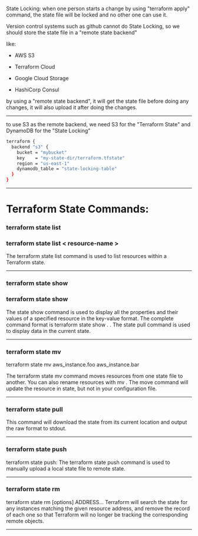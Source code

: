



State Locking: when one person starts a change by using "terraform apply" command, the state file will be locked and no other one can use it.



Version control systems such as github cannot do State Locking, so we should store the state file in a "remote state backend"


like:

- AWS S3

- Terraform Cloud

- Google Cloud Storage

- HashiCorp Consul


by using a "remote state backend", it will get the state file before doing any changes, it will also upload it after doing the changes.


__________________________________________________________________________________________



to use S3 as the remote backend, we need S3 for the "Terraform State" and DynamoDB for the "State Locking"


```bash
terraform {
  backend "s3" {
    bucket = "mybucket"
    key    = "my-state-dir/terraform.tfstate"
    region = "us-east-1"
    dynamodb_table = "state-locking-table"
  }
}
```




__________________________________________________________________________________________

# Terraform State Commands:



### terraform state list

### terraform state list < resource-name >

The terraform state list command is used to list resources within a Terraform state.




__________________________________________________________________________________________


### terraform state show

### terraform state show <resource-name> 




The state show command is used to display all the properties and their values of a specified resource in the key-value format. The complete command format is terraform state show <Resource type>. <Resource name> . The state pull command is used to display data in the current state.



__________________________________________________________________________________________


### terraform state mv

terraform state mv aws_instance.foo aws_instance.bar

The terraform state mv command moves resources from one state file to another. You can also rename resources with mv . The move command will update the resource in state, but not in your configuration file.



__________________________________________________________________________________________


### terraform state pull

This command will download the state from its current location and output the raw format to stdout. 

__________________________________________________________________________________________



### terraform state push

terraform state push: The terraform state push command is used to manually upload a local state file to remote state.



__________________________________________________________________________________________


### terraform state rm
 


terraform state rm [options] ADDRESS... Terraform will search the state for any instances matching the given resource address, and remove the record of each one so that Terraform will no longer be tracking the corresponding remote objects.



__________________________________________________________________________________________
